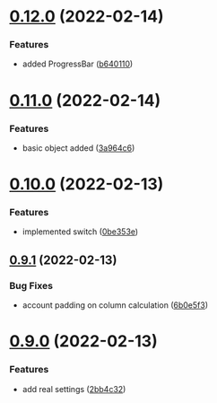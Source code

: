 # [0.12.0](https://github.com/danielo515/openhasp-designer/compare/v0.11.0...v0.12.0) (2022-02-14)


### Features

* added ProgressBar ([b640110](https://github.com/danielo515/openhasp-designer/commit/b64011011707da465c88ce80383a36f179935809))



# [0.11.0](https://github.com/danielo515/openhasp-designer/compare/v0.10.0...v0.11.0) (2022-02-14)


### Features

* basic object added ([3a964c6](https://github.com/danielo515/openhasp-designer/commit/3a964c65aa95e26c36f32c252b424cb92eec6bdf))



# [0.10.0](https://github.com/danielo515/openhasp-designer/compare/v0.9.1...v0.10.0) (2022-02-13)


### Features

* implemented switch ([0be353e](https://github.com/danielo515/openhasp-designer/commit/0be353ea0568806cb5a937cc9cc33015965062ff))



## [0.9.1](https://github.com/danielo515/openhasp-designer/compare/v0.9.0...v0.9.1) (2022-02-13)


### Bug Fixes

* account padding on column calculation ([6b0e5f3](https://github.com/danielo515/openhasp-designer/commit/6b0e5f3002fafc048eccb407555f9d03c5d3fa12))



# [0.9.0](https://github.com/danielo515/openhasp-designer/compare/v0.8.0...v0.9.0) (2022-02-13)


### Features

* add real settings ([2bb4c32](https://github.com/danielo515/openhasp-designer/commit/2bb4c324ac11453c8b8484bdaa74c5f70ebe29cb))



